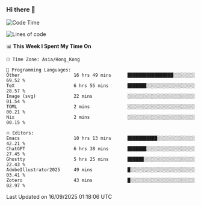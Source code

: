 ### Hi there 👋

<!--
**nicehiro/nicehiro** is a ✨ _special_ ✨ repository because its `README.md` (this file) appears on your GitHub profile.

Here are some ideas to get you started:

- 🔭 I’m currently working on ...
- 🌱 I’m currently learning ...
- 👯 I’m looking to collaborate on ...
- 🤔 I’m looking for help with ...
- 💬 Ask me about ...
- 📫 How to reach me: ...
- 😄 Pronouns: ...
- ⚡ Fun fact: ...
-->

<!--START_SECTION:waka-->
![Code Time](http://img.shields.io/badge/Code%20Time-1%2C018%20hrs%2028%20mins-blue)

![Lines of code](https://img.shields.io/badge/From%20Hello%20World%20I%27ve%20Written-1.9%20million%20lines%20of%20code-blue)

📊 **This Week I Spent My Time On** 

```text
🕑︎ Time Zone: Asia/Hong_Kong

💬 Programming Languages: 
Other                    16 hrs 49 mins      █████████████████░░░░░░░░   69.52 % 
TeX                      6 hrs 55 mins       ███████░░░░░░░░░░░░░░░░░░   28.57 % 
Image (svg)              22 mins             ░░░░░░░░░░░░░░░░░░░░░░░░░   01.54 % 
TOML                     2 mins              ░░░░░░░░░░░░░░░░░░░░░░░░░   00.21 % 
Nix                      2 mins              ░░░░░░░░░░░░░░░░░░░░░░░░░   00.15 % 

🔥 Editors: 
Emacs                    10 hrs 13 mins      ███████████░░░░░░░░░░░░░░   42.21 % 
ChatGPT                  6 hrs 38 mins       ███████░░░░░░░░░░░░░░░░░░   27.45 % 
Ghostty                  5 hrs 25 mins       ██████░░░░░░░░░░░░░░░░░░░   22.43 % 
AdobeIllustrator2025     49 mins             █░░░░░░░░░░░░░░░░░░░░░░░░   03.41 % 
Zotero                   43 mins             █░░░░░░░░░░░░░░░░░░░░░░░░   02.97 % 
```


 Last Updated on 16/09/2025 01:18:06 UTC
<!--END_SECTION:waka-->
